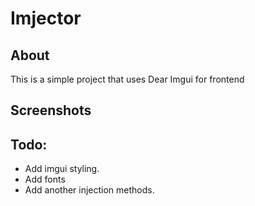 # Imjector
## About
This is a simple project that uses Dear Imgui for frontend 

## Screenshots

## Todo:
* Add imgui styling.
* Add fonts
* Add another injection methods.